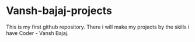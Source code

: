 # Vansh-bajaj-projects
This is my first github repository. There i will make my projects by the skills i have
Coder - Vansh Bajaj.
